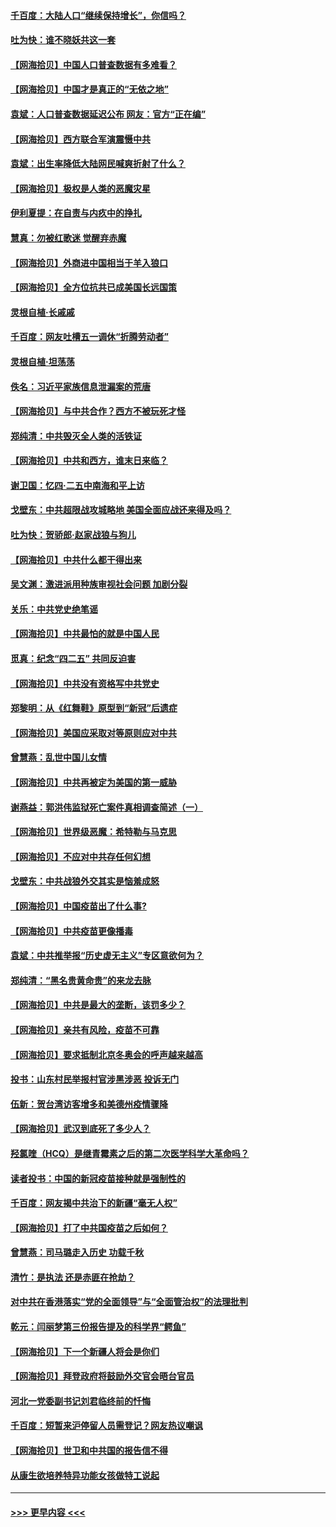 #### [千百度：大陆人口“继续保持增长”，你信吗？](../pages/nsc993/n12918946.md?t=05022151) 
#### [吐为快：谁不晓妖共这一套](../pages/nsc993/n12918941.md?t=05022151) 
#### [【网海拾贝】中国人口普查数据有多难看？](../pages/nsc993/n12917822.md?t=05022151) 
#### [【网海拾贝】中国才是真正的“无依之地”](../pages/nsc993/n12915845.md?t=05022151) 
#### [袁斌：人口普查数据延迟公布 网友：官方“正在编”](../pages/nsc993/n12915748.md?t=05022151) 
#### [【网海拾贝】西方联合军演震慑中共](../pages/nsc993/n12913466.md?t=05022151) 
#### [袁斌：出生率降低大陆网民喊爽折射了什么？](../pages/nsc993/n12913365.md?t=05022151) 
#### [【网海拾贝】极权是人类的恶魔灾星](../pages/nsc993/n12910697.md?t=05022151) 
#### [伊利夏提：在自责与内疚中的挣扎](../pages/nsc993/n12910493.md?t=05022151) 
#### [慧真：勿被红歌迷 觉醒弃赤魔](../pages/nsc993/n12910485.md?t=05022151) 
#### [【网海拾贝】外商进中国相当于羊入狼口](../pages/nsc993/n12908274.md?t=05022151) 
#### [【网海拾贝】全方位抗共已成美国长远国策](../pages/nsc993/n12906878.md?t=05022151) 
#### [灵根自植‧长戚戚](../pages/nsc993/n12905585.md?t=05022151) 
#### [千百度：网友吐槽五一调休“折腾劳动者”](../pages/nsc993/n12905934.md?t=05022151) 
#### [灵根自植‧坦荡荡](../pages/nsc993/n12905562.md?t=05022151) 
#### [佚名：习近平家族信息泄漏案的荒唐](../pages/nsc993/n12904705.md?t=05022151) 
#### [【网海拾贝】与中共合作？西方不被玩死才怪](../pages/nsc993/n12903873.md?t=05022151) 
#### [郑纯清：中共毁灭全人类的活铁证](../pages/nsc993/n12903785.md?t=05022151) 
#### [【网海拾贝】中共和西方，谁末日来临？](../pages/nsc993/n12903482.md?t=05022151) 
#### [谢卫国：忆四‧二五中南海和平上访](../pages/nsc993/n12902192.md?t=05022151) 
#### [戈壁东：中共超限战攻城略地 美国全面应战还来得及吗？](../pages/nsc993/n12902297.md?t=05022151) 
#### [吐为快：贺骄郎‧赵家战狼与狗儿](../pages/nsc993/n12902280.md?t=05022151) 
#### [【网海拾贝】中共什么都干得出来](../pages/nsc993/n12897500.md?t=05022151) 
#### [吴文渊：激进派用种族审视社会问题 加剧分裂](../pages/nsc993/n12893881.md?t=05022151) 
#### [关乐：中共党史绝笔谣](../pages/nsc993/n12897270.md?t=05022151) 
#### [【网海拾贝】中共最怕的就是中国人民](../pages/nsc993/n12894705.md?t=05022151) 
#### [觅真：纪念“四二五” 共同反迫害](../pages/nsc993/n12894553.md?t=05022151) 
#### [【网海拾贝】中共没有资格写中共党史](../pages/nsc993/n12892231.md?t=05022151) 
#### [郑黎明：从《红舞鞋》原型到“新冠”后遗症](../pages/nsc993/n12890469.md?t=05022151) 
#### [【网海拾贝】美国应采取对等原则应对中共](../pages/nsc993/n12889176.md?t=05022151) 
#### [曾慧燕：乱世中国儿女情](../pages/nsc993/n12887931.md?t=05022151) 
#### [【网海拾贝】中共再被定为美国的第一威胁](../pages/nsc993/n12887580.md?t=05022151) 
#### [谢燕益：郭洪伟监狱死亡案件真相调查简述（一）](../pages/nsc993/n12885648.md?t=05022151) 
#### [【网海拾贝】世界级恶魔：希特勒与马克思](../pages/nsc993/n12884062.md?t=05022151) 
#### [【网海拾贝】不应对中共存任何幻想](../pages/nsc993/n12881460.md?t=05022151) 
#### [戈壁东：中共战狼外交其实是恼羞成怒](../pages/nsc993/n12880392.md?t=05022151) 
#### [【网海拾贝】中国疫苗出了什么事?](../pages/nsc993/n12879124.md?t=05022151) 
#### [【网海拾贝】中共疫苗更像播毒](../pages/nsc993/n12876631.md?t=05022151) 
#### [袁斌：中共推举报“历史虚无主义”专区意欲何为？](../pages/nsc993/n12876530.md?t=05022151) 
#### [郑纯清：“黑名贵黄命贵”的来龙去脉](../pages/nsc993/n12875589.md?t=05022151) 
#### [【网海拾贝】中共是最大的垄断，该罚多少？](../pages/nsc993/n12874006.md?t=05022151) 
#### [【网海拾贝】亲共有风险，疫苗不可靠](../pages/nsc993/n12872224.md?t=05022151) 
#### [【网海拾贝】要求抵制北京冬奥会的呼声越来越高](../pages/nsc993/n12868962.md?t=05022151) 
#### [投书：山东村民举报村官涉黑涉恶 投诉无门](../pages/nsc993/n12869726.md?t=05022151) 
#### [伍新：贺台湾访客增多和美德州疫情骤降](../pages/nsc993/n12865651.md?t=05022151) 
#### [【网海拾贝】武汉到底死了多少人？](../pages/nsc993/n12863707.md?t=05022151) 
#### [羟氯喹（HCQ）是继青霉素之后的第二次医学科学大革命吗？](../pages/nsc993/n12638564.md?t=05022151) 
#### [读者投书：中国的新冠疫苗接种就是强制性的](../pages/nsc993/n12859932.md?t=05022151) 
#### [千百度：网友揭中共治下的新疆“毫无人权”](../pages/nsc993/n12858385.md?t=05022151) 
#### [【网海拾贝】打了中共国疫苗之后如何？](../pages/nsc993/n12857866.md?t=05022151) 
#### [曾慧燕：司马璐走入历史 功载千秋](../pages/nsc993/n12856996.md?t=05022151) 
#### [清竹：是执法 还是赤匪在抢劫？](../pages/nsc993/n12856952.md?t=05022151) 
#### [对中共在香港落实“党的全面领导”与“全面管治权”的法理批判](../pages/nsc993/n12856929.md?t=05022151) 
#### [乾元：闫丽梦第三份报告提及的科学界“鳄鱼”](../pages/nsc993/n12855985.md?t=05022151) 
#### [【网海拾贝】下一个新疆人将会是你们](../pages/nsc993/n12855864.md?t=05022151) 
#### [【网海拾贝】拜登政府将鼓励外交官会晤台官员](../pages/nsc993/n12853615.md?t=05022151) 
#### [河北一党委副书记刘君临终前的忏悔](../pages/nsc993/n12849420.md?t=05022151) 
#### [千百度：短暂来沪停留人员需登记？网友热议嘲讽](../pages/nsc993/n12853497.md?t=05022151) 
#### [【网海拾贝】世卫和中共国的报告信不得](../pages/nsc993/n12850902.md?t=05022151) 
#### [从康生欲培养特异功能女孩做特工说起](../pages/nsc993/n12849289.md?t=05022151) 

----
#### [ >>> 更早内容 <<< ](../indexes/nsc993-earlier.md)
